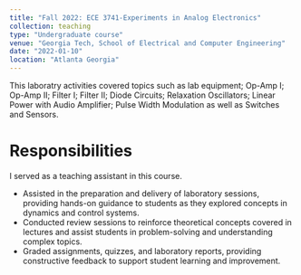 ```yaml
---
title: "Fall 2022: ECE 3741-Experiments in Analog Electronics"
collection: teaching
type: "Undergraduate course"
venue: "Georgia Tech, School of Electrical and Computer Engineering"
date: "2022-01-10"
location: "Atlanta Georgia"
---
```



This laboratry activities covered topics such as lab equipment; Op-Amp I; Op-Amp II; Filter I; Filter II; Diode Circuits; Relaxation Oscillators; Linear Power with Audio Amplifier; Pulse Width Modulation as well as Switches and Sensors.

Responsibilities
======
I served as a teaching assistant in this course.
* Assisted in the preparation and delivery of laboratory sessions, providing hands-on guidance to students as they explored concepts in dynamics and control systems.
* Conducted review sessions to reinforce theoretical concepts covered in lectures and assist students in problem-solving and understanding complex topics.
* Graded assignments, quizzes, and laboratory reports, providing constructive feedback to support student learning and improvement.

